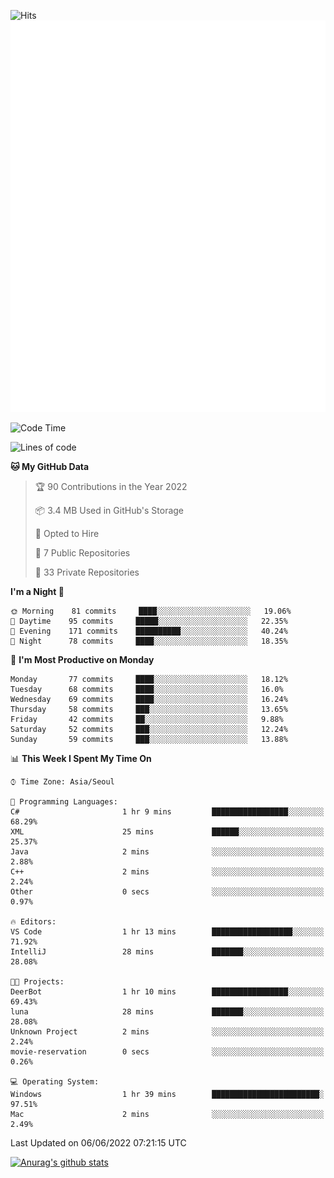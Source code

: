 ![Hits](https://hits.seeyoufarm.com/api/count/incr/badge.svg?url=https%3A%2F%2Fgithub.com%2Fkokose1234&count_bg=%2379C83D&title_bg=%23555555&icon=apple.svg&icon_color=%23E7E7E7&title=hits&edge_flat=false)
<br/>
![Metrics](https://github.com/kokose1234/kokose1234/blob/main/github-metrics.svg)

<!--START_SECTION:waka-->
![Code Time](http://img.shields.io/badge/Code%20Time-647%20hrs%2011%20mins-blue)

![Lines of code](https://img.shields.io/badge/From%20Hello%20World%20I%27ve%20Written-2%20Million%20lines%20of%20code-blue)

**🐱 My GitHub Data** 

> 🏆 90 Contributions in the Year 2022
 > 
> 📦 3.4 MB Used in GitHub's Storage 
 > 
> 💼 Opted to Hire
 > 
> 📜 7 Public Repositories 
 > 
> 🔑 33 Private Repositories  
 > 
**I'm a Night 🦉** 

```text
🌞 Morning    81 commits     ████░░░░░░░░░░░░░░░░░░░░░   19.06% 
🌆 Daytime    95 commits     █████░░░░░░░░░░░░░░░░░░░░   22.35% 
🌃 Evening    171 commits    ██████████░░░░░░░░░░░░░░░   40.24% 
🌙 Night      78 commits     ████░░░░░░░░░░░░░░░░░░░░░   18.35%

```
📅 **I'm Most Productive on Monday** 

```text
Monday       77 commits     ████░░░░░░░░░░░░░░░░░░░░░   18.12% 
Tuesday      68 commits     ████░░░░░░░░░░░░░░░░░░░░░   16.0% 
Wednesday    69 commits     ████░░░░░░░░░░░░░░░░░░░░░   16.24% 
Thursday     58 commits     ███░░░░░░░░░░░░░░░░░░░░░░   13.65% 
Friday       42 commits     ██░░░░░░░░░░░░░░░░░░░░░░░   9.88% 
Saturday     52 commits     ███░░░░░░░░░░░░░░░░░░░░░░   12.24% 
Sunday       59 commits     ███░░░░░░░░░░░░░░░░░░░░░░   13.88%

```


📊 **This Week I Spent My Time On** 

```text
⌚︎ Time Zone: Asia/Seoul

💬 Programming Languages: 
C#                       1 hr 9 mins         █████████████████░░░░░░░░   68.29% 
XML                      25 mins             ██████░░░░░░░░░░░░░░░░░░░   25.37% 
Java                     2 mins              ░░░░░░░░░░░░░░░░░░░░░░░░░   2.88% 
C++                      2 mins              ░░░░░░░░░░░░░░░░░░░░░░░░░   2.24% 
Other                    0 secs              ░░░░░░░░░░░░░░░░░░░░░░░░░   0.97%

🔥 Editors: 
VS Code                  1 hr 13 mins        ██████████████████░░░░░░░   71.92% 
IntelliJ                 28 mins             ███████░░░░░░░░░░░░░░░░░░   28.08%

🐱‍💻 Projects: 
DeerBot                  1 hr 10 mins        █████████████████░░░░░░░░   69.43% 
luna                     28 mins             ███████░░░░░░░░░░░░░░░░░░   28.08% 
Unknown Project          2 mins              ░░░░░░░░░░░░░░░░░░░░░░░░░   2.24% 
movie-reservation        0 secs              ░░░░░░░░░░░░░░░░░░░░░░░░░   0.26%

💻 Operating System: 
Windows                  1 hr 39 mins        ████████████████████████░   97.51% 
Mac                      2 mins              ░░░░░░░░░░░░░░░░░░░░░░░░░   2.49%

```


 Last Updated on 06/06/2022 07:21:15 UTC
<!--END_SECTION:waka-->

[![Anurag's github stats](https://github-readme-stats.vercel.app/api?username=kokose1234&theme=dracula)](https://github.com/anuraghazra/github-readme-stats)



	
